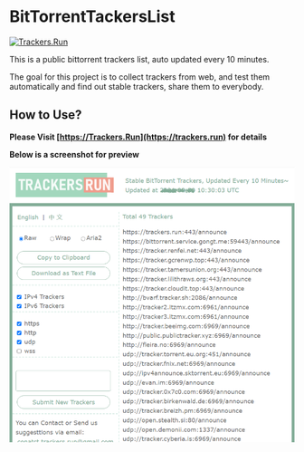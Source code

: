 # BitTorrentTackersList

[![Trackers.Run](https://img.shields.io/static/v1?label=TR&message=Trackers.Run&style=flat-square&labelColor=555555&color=83AD98)](https://trackers.run)

This is a public bittorrent trackers list, auto updated every 10 minutes.

The goal for this project is to collect trackers from web, and test them automatically and find out stable trackers, share them to everybody.

## How to Use?

**Please Visit [https://Trackers.Run](https://trackers.run) for details**

**Below is a screenshot for preview**

![Trackers.Run](https://raw.githubusercontent.com/shadowcovering/BitTorrentTrackersList/master/preview.png)
